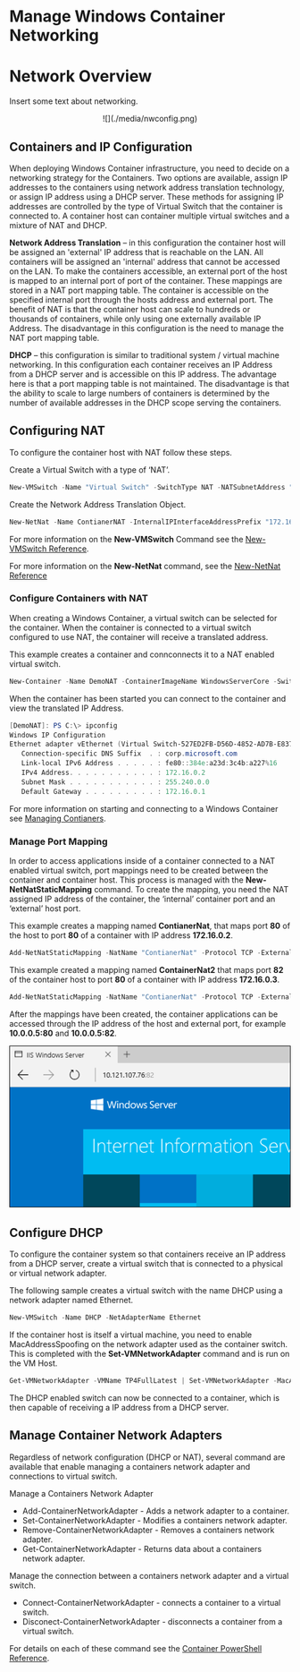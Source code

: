 # Manage Windows Container Networking

# Network Overview

Insert some text about networking.

<center>![](./media/nwconfig.png)</center>

## Containers and IP Configuration

When deploying Windows Container infrastructure, you need to decide on a networking strategy for the Containers. Two options are available, assign IP addresses to the containers using network address translation technology, or assign IP address using a DHCP server. These methods for assigning IP addresses are controlled by the type of Virtual Switch that the container is connected to. A container host can container multiple virtual switches and a mixture of NAT and DHCP.

**Network Address Translation** – in this configuration the container host will be assigned an 'external' IP address that is reachable on the LAN. All containers will be assigned an 'internal' address that cannot be accessed on the LAN. To make the containers accessible, an external port of the host is mapped to an internal port of port of the container. These mappings are stored in a NAT port mapping table. The container is accessible on the specified internal port through the hosts address and external port. The benefit of NAT is that the container host can scale to hundreds or thousands of containers, while only using one externally available IP Address. The disadvantage in this configuration is the need to manage the NAT port mapping table.

**DHCP** – this configuration is similar to traditional system / virtual machine networking. In this configuration each container receives an IP Address from a DHCP server and is accessible on this IP address. The advantage here is that a port mapping table is not maintained. The disadvantage is that the ability to scale to large numbers of containers is determined by the number of available addresses in the DHCP scope serving the containers.

## Configuring NAT

To configure the container host with NAT follow these steps.

Create a Virtual Switch with a type of ‘NAT’. 

```powershell
New-VMSwitch -Name "Virtual Switch" -SwitchType NAT -NATSubnetAddress "172.16.0.0/12"
```
Create the Network Address Translation Object. 

```powershell
New-NetNat -Name ContianerNAT -InternalIPInterfaceAddressPrefix "172.16.0.0/12" 
```

For more information on the **New-VMSwitch** Command see the [New-VMSwitch Reference](https://technet.microsoft.com/en-us/library/hh848455.aspx).

For more information on the **New-NetNat** command, see the [New-NetNat Reference](https://technet.microsoft.com/en-us/library/dn283361.aspx)

### Configure Containers with NAT

When creating a Windows Container, a virtual switch can be selected for the container. When the container is connected to a virtual switch configured to use NAT, the container will receive a translated address.

This example creates a container and connconnects it to a NAT enabled virtual switch.

```powershell
New-Container -Name DemoNAT -ContainerImageName WindowsServerCore -SwitchName "Virtual Switch"
```

When the container has been started you can connect to the container and view the translated IP Address.

```powershell
[DemoNAT]: PS C:\> ipconfig
Windows IP Configuration
Ethernet adapter vEthernet (Virtual Switch-527ED2FB-D56D-4852-AD7B-E83732A032F5-0):
   Connection-specific DNS Suffix  . : corp.microsoft.com
   Link-local IPv6 Address . . . . . : fe80::384e:a23d:3c4b:a227%16
   IPv4 Address. . . . . . . . . . . : 172.16.0.2
   Subnet Mask . . . . . . . . . . . : 255.240.0.0
   Default Gateway . . . . . . . . . : 172.16.0.1
```

For more information on starting and connecting to a Windows Container see [Managing Contianers](./manage_containers.md).

### Manage Port Mapping

In order to access applications inside of a container connected to a NAT enabled virtual switch, port mappings need to be created between the container and container host. This process is managed with the **New-NetNatStaticMapping** command. To create the mapping, you need the NAT assigned IP address of the container, the ‘internal’ container port and an ‘external’ host port.

This example creates a mapping named **ContianerNat**, that maps port **80** of the host to port **80** of a container with IP address **172.16.0.2**.

```powershell
Add-NetNatStaticMapping -NatName "ContianerNat" -Protocol TCP -ExternalIPAddress 0.0.0.0 -InternalIPAddress 172.16.0.2 -InternalPort 80 -ExternalPort 80
```

This example created a mapping named **ContainerNat2** that maps port **82** of the container host to port **80** of a container with IP address **172.16.0.3**.

```powershell
Add-NetNatStaticMapping -NatName "ContianerNat" -Protocol TCP -ExternalIPAddress 0.0.0.0 -InternalIPAddress 172.16.0.3 -InternalPort 80 -ExternalPort 82
```
After the mappings have been created, the container applications can be accessed through the IP address of the host and external port, for example **10.0.0.5:80** and **10.0.0.5:82**.

![](./media/portmapping.png)

## Configure DHCP

To configure the container system so that containers receive an IP address from a DHCP server, create a virtual switch that is connected to a physical or virtual network adapter.

The following sample creates a virtual switch with the name DHCP using a network adapter named Ethernet.

```powershell
New-VMSwitch -Name DHCP -NetAdapterName Ethernet
```

If the container host is itself a virtual machine, you need to enable MacAddressSpoofing on the network adapter used as the container switch. This is completed with the **Set-VMNetworkAdapter** command and is run on the VM Host.

```powershell
Get-VMNetworkAdapter -VMName TP4FullLatest | Set-VMNetworkAdapter -MacAddressSpoofing On
```
The DHCP enabled switch can now be connected to a container, which is then capable of receiving a IP address from a DHCP server.

## Manage Container Network Adapters

Regardless of network configuration (DHCP or NAT), several command are available that enable managing a containers network adapter and connections to virtual switch.

Manage a Containers Network Adapter

- Add-ContainerNetworkAdapter - Adds a network adapter to a container.
- Set-ContainerNetworkAdapter - Modifies a containers network adapter.
- Remove-ContainerNetworkAdapter - Removes a containers network adapter.
- Get-ContainerNetworkAdapter - Returns data about a containers network adapter.

Manage the connection between a containers network adapter and a virtual switch.

- Connect-ContainerNetworkAdapter - connects a container to a virtual switch.
- Disconect-ContainerNetworkAdapter - disconnects a container from a virtual switch.

For details on each of these command see the [Container PowerShell Reference]( https://technet.microsoft.com/en-us/library/mt433069.aspx).